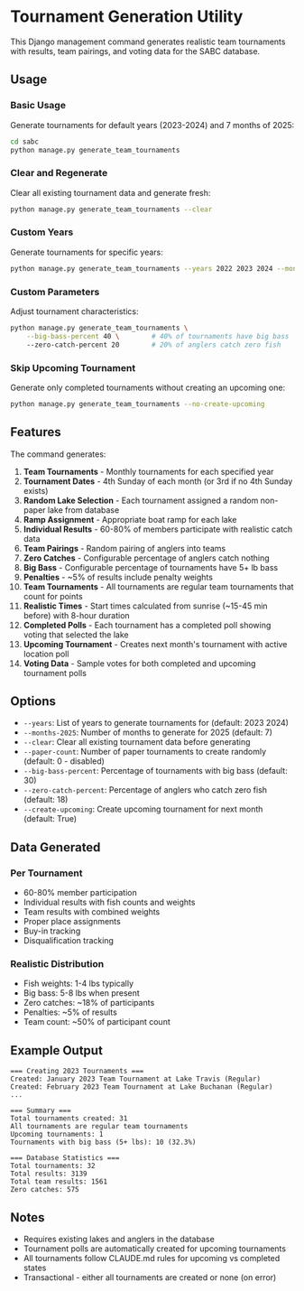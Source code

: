 # Tournament Generation Utility

This Django management command generates realistic team tournaments with results, team pairings, and voting data for the SABC database.

## Usage

### Basic Usage

Generate tournaments for default years (2023-2024) and 7 months of 2025:
```bash
cd sabc
python manage.py generate_team_tournaments
```

### Clear and Regenerate

Clear all existing tournament data and generate fresh:
```bash
python manage.py generate_team_tournaments --clear
```

### Custom Years

Generate tournaments for specific years:
```bash
python manage.py generate_team_tournaments --years 2022 2023 2024 --months-2025 12
```

### Custom Parameters

Adjust tournament characteristics:
```bash
python manage.py generate_team_tournaments \
    --big-bass-percent 40 \        # 40% of tournaments have big bass
    --zero-catch-percent 20        # 20% of anglers catch zero fish
```

### Skip Upcoming Tournament

Generate only completed tournaments without creating an upcoming one:
```bash
python manage.py generate_team_tournaments --no-create-upcoming
```

## Features

The command generates:

1. **Team Tournaments** - Monthly tournaments for each specified year
2. **Tournament Dates** - 4th Sunday of each month (or 3rd if no 4th Sunday exists)
3. **Random Lake Selection** - Each tournament assigned a random non-paper lake from database
4. **Ramp Assignment** - Appropriate boat ramp for each lake
5. **Individual Results** - 60-80% of members participate with realistic catch data
6. **Team Pairings** - Random pairing of anglers into teams
7. **Zero Catches** - Configurable percentage of anglers catch nothing
8. **Big Bass** - Configurable percentage of tournaments have 5+ lb bass
9. **Penalties** - ~5% of results include penalty weights
10. **Team Tournaments** - All tournaments are regular team tournaments that count for points
11. **Realistic Times** - Start times calculated from sunrise (~15-45 min before) with 8-hour duration
12. **Completed Polls** - Each tournament has a completed poll showing voting that selected the lake
13. **Upcoming Tournament** - Creates next month's tournament with active location poll
14. **Voting Data** - Sample votes for both completed and upcoming tournament polls

## Options

- `--years`: List of years to generate tournaments for (default: 2023 2024)
- `--months-2025`: Number of months to generate for 2025 (default: 7)
- `--clear`: Clear all existing tournament data before generating
- `--paper-count`: Number of paper tournaments to create randomly (default: 0 - disabled)
- `--big-bass-percent`: Percentage of tournaments with big bass (default: 30)
- `--zero-catch-percent`: Percentage of anglers who catch zero fish (default: 18)
- `--create-upcoming`: Create upcoming tournament for next month (default: True)

## Data Generated

### Per Tournament
- 60-80% member participation
- Individual results with fish counts and weights
- Team results with combined weights
- Proper place assignments
- Buy-in tracking
- Disqualification tracking

### Realistic Distribution
- Fish weights: 1-4 lbs typically
- Big bass: 5-8 lbs when present
- Zero catches: ~18% of participants
- Penalties: ~5% of results
- Team count: ~50% of participant count

## Example Output

```
=== Creating 2023 Tournaments ===
Created: January 2023 Team Tournament at Lake Travis (Regular)
Created: February 2023 Team Tournament at Lake Buchanan (Regular)
...

=== Summary ===
Total tournaments created: 31
All tournaments are regular team tournaments
Upcoming tournaments: 1
Tournaments with big bass (5+ lbs): 10 (32.3%)

=== Database Statistics ===
Total tournaments: 32
Total results: 3139
Total team results: 1561
Zero catches: 575
```

## Notes

- Requires existing lakes and anglers in the database
- Tournament polls are automatically created for upcoming tournaments
- All tournaments follow CLAUDE.md rules for upcoming vs completed states
- Transactional - either all tournaments are created or none (on error)